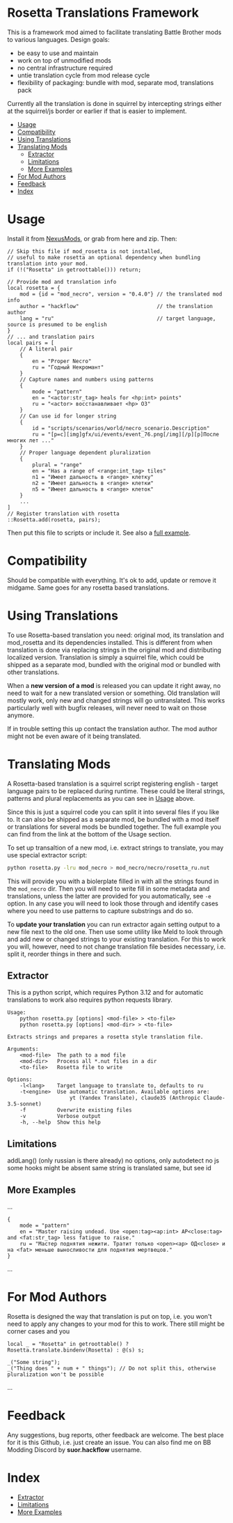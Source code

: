 # Rosetta Translations Framework

This is a framework mod aimed to facilitate translating Battle Brother mods to various languages. Design goals:

- be easy to use and maintain
- work on top of unmodified mods
- no central infrastructure required
- untie translation cycle from mod release cycle
- flexibility of packaging: bundle with mod, separate mod, translations pack

Currently all the translation is done in squirrel by intercepting strings either at the squirrel/js border or earlier if that is easier to implement.

<!-- MarkdownTOC autolink="true" levels="1,2,3" autoanchor="false" start="here" -->

- [Usage](#usage)
- [Compatibility](#compatibility)
- [Using Translations](#using-translations)
- [Translating Mods](#translating-mods)
    - [Extractor](#extractor)
    - [Limitations](#limitations)
    - [More Examples](#more-examples)
- [For Mod Authors](#for-mod-authors)
- [Feedback](#feedback)
- [Index](#index)

<!-- /MarkdownTOC -->


# Usage

Install it from [NexusMods][nexus-mods], or grab from here and zip. Then:

```squirrel
// Skip this file if mod_rosetta is not installed,
// useful to make rosetta an optional dependency when bundling translation into your mod.
if (!("Rosetta" in getroottable())) return;

// Provide mod and translation info
local rosetta = {
    mod = {id = "mod_necro", version = "0.4.0"} // the translated mod info
    author = "hackflow"                         // the translation author
    lang = "ru"                                 // target language, source is presumed to be english
}
// ... and translation pairs
local pairs = [
    // A literal pair
    {
        en = "Proper Necro"
        ru = "Годный Некромант"
    }
    // Capture names and numbers using patterns
    {
        mode = "pattern"
        en = "<actor:str_tag> heals for <hp:int> points"
        ru = "<actor> восстанавливает <hp> ОЗ"
    }
    // Can use id for longer string
    {
        id = "scripts/scenarios/world/necro_scenario.Description"
        ru = "[p=c][img]gfx/ui/events/event_76.png[/img][/p][p]После многих лет ..."
    }
    // Proper language dependent pluralization
    {
        plural = "range"
        en = "Has a range of <range:int_tag> tiles"
        n1 = "Имеет дальность в <range> клетку"
        n2 = "Имеет дальность в <range> клетки"
        n5 = "Имеет дальность в <range> клеток"
    }
    ...
]
// Register translation with rosetta
::Rosetta.add(rosetta, pairs);
```

Then put this file to scripts or include it. See also a [full example](https://github.com/Suor/battle-brothers-mods/blob/master/necro/necro/rosetta_ru.nut).


# Compatibility

Should be compatible with everything. It's ok to add, update or remove it midgame. Same goes for any rosetta based translations.


# Using Translations

To use Rosetta-based translation you need: original mod, its translation and mod_rosetta and its dependencies installed. This is different from when translation is done via replacing strings in the original mod and distributing localized version. Translation is simply a squirrel file, which could be shipped as a separate mod, bundled with the original mod or bundled with other translations.

When a **new version of a mod** is released you can update it right away, no need to wait for a new translated version or something. Old translation will mostly work, only new and changed strings will go untranslated. This works particularly well with bugfix releases, will never need to wait on those anymore.

If in trouble setting this up contact the translation author. The mod author might not be even aware of it being translated.


# Translating Mods

A Rosetta-based translation is a squirrel script registering english - target language pairs to be replaced during runtime. These could be literal strings, patterns and plural replacements as you can see in [Usage](#usage) above.

Since this is just a squirrel code you can split it into several files if you like to. It can also be shipped as a separate mod, be bundled with a mod itself or translations for several mods be bundled together. The full example you can find from the link at the bottom of the Usage section.

To set up transaltion of a new mod, i.e. extract strings to translate, you may use special extractor script:

```bash
python rosetta.py -lru mod_necro > mod_necro/necro/rosetta_ru.nut
```

This will provide you with a biolerplate filled in with all the strings found in the `mod_necro` dir. Then you will need to write fill in some metadata and translations, unless the latter are provided for you automatically, see `-e` option. In any case you will need to look those through and identify cases where you need to use patterns to capture substrings and do so.

To **update your translation** you can run extractor again setting output to a new file next to the old one. Then use some utility like Meld to look through and add new or changed strings to your existing translation. For this to work you will, however, need to not change translation file besides necessary, i.e. split it, reorder things in there and such.


## Extractor

This is a python script, which requires Python 3.12 and for automatic translations to work also requires python requests library.

```
Usage:
    python rosetta.py [options] <mod-file> > <to-file>
    python rosetta.py [options] <mod-dir> > <to-file>

Extracts strings and prepares a rosetta style translation file.

Arguments:
    <mod-file>  The path to a mod file
    <mod-dir>   Process all *.nut files in a dir
    <to-file>   Rosetta file to write

Options:
    -l<lang>    Target language to translate to, defaults to ru
    -t<engine>  Use automatic translation. Available options are:
                    yt (Yandex Translate), claude35 (Anthropic Claude-3.5-sonnet)
    -f          Overwrite existing files
    -v          Verbose output
    -h, --help  Show this help
```

## Limitations

addLang() (only russian is there already)
no options, only autodetect
no js
some hooks might be absent
same string is translated same, but see id


## More Examples

...

    {
        mode = "pattern"
        en = "Master raising undead. Use <open:tag><ap:int> AP<close:tag> and <fat:str_tag> less fatigue to raise."
        ru = "Мастер поднятия нежити. Тратит только <open><ap> ОД<close> и на <fat> меньше выносливости для поднятия мертвецов."
    }

...



# For Mod Authors

Rosetta is designed the way that translation is put on top, i.e. you won't need to apply any changes to your mod for this to work. There still might be corner cases and you

```squirrel
local _ = "Rosetta" in getroottable() ? Rosetta.translate.bindenv(Rosetta) : @(s) s;

_("Some string");
_("Thing does " + num + " things"); // Do not split this, otherwise pluralization won't be possible
```

...


# Feedback

Any suggestions, bug reports, other feedback are welcome. The best place for it is this Github, i.e. just create an issue. You can also find me on BB Modding Discord by **suor.hackflow** username.


# Index

<!-- MarkdownTOC autolink="true" levels="2,3,4" autoanchor="false" start="top" -->

- [Extractor](#extractor)
- [Limitations](#limitations)
- [More Examples](#more-examples)

<!-- /MarkdownTOC -->

[nexus-mods]: https://www.nexusmods.com/battlebrothers/mods/...
[ModernHooks]: https://www.nexusmods.com/battlebrothers/mods/685
[modhooks]: https://www.nexusmods.com/battlebrothers/mods/42
[stdlib]: https://www.nexusmods.com/battlebrothers/mods/676
[necro]: https://www.nexusmods.com/battlebrothers/mods/775
